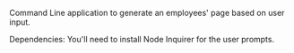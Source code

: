 Command Line application to generate an employees' page based on user input.

Dependencies:
You'll need to install Node Inquirer for the user prompts.
